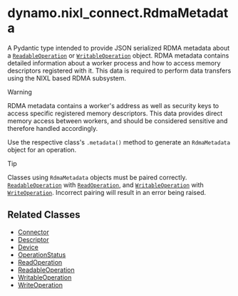 <!--
SPDX-FileCopyrightText: Copyright (c) 2025 NVIDIA CORPORATION & AFFILIATES. All rights reserved.
SPDX-License-Identifier: Apache-2.0

Licensed under the Apache License, Version 2.0 (the "License");
you may not use this file except in compliance with the License.
You may obtain a copy of the License at

http://www.apache.org/licenses/LICENSE-2.0

Unless required by applicable law or agreed to in writing, software
distributed under the License is distributed on an "AS IS" BASIS,
WITHOUT WARRANTIES OR CONDITIONS OF ANY KIND, either express or implied.
See the License for the specific language governing permissions and
limitations under the License.
-->

# dynamo.nixl_connect.RdmaMetadata

A Pydantic type intended to provide JSON serialized RDMA metadata about a [`ReadableOperation`](readable_operation.md) or [`WritableOperation`](writable_operation.md) object.
RDMA metadata contains detailed information about a worker process and how to access memory descriptors registered with it.
This data is required to perform data transfers using the NIXL based RDMA subsystem.

> [!Warning]
> RDMA metadata contains a worker's address as well as security keys to access specific registered memory descriptors.
> This data provides direct memory access between workers, and should be considered sensitive and therefore handled accordingly.

Use the respective class's `.metadata()` method to generate an `RdmaMetadata` object for an operation.

> [!Tip]
> Classes using `RdmaMetadata` objects must be paired correctly.
> [`ReadableOperation`](readable_operation.md) with [`ReadOperation`](read_operation.md), and
> [`WritableOperation`](write_operation.md) with [`WriteOperation`](write_operation.md).
> Incorrect pairing will result in an error being raised.


## Related Classes

  - [Connector](connector.md)
  - [Descriptor](descriptor.md)
  - [Device](device.md)
  - [OperationStatus](operation_status.md)
  - [ReadOperation](read_operation.md)
  - [ReadableOperation](readable_operation.md)
  - [WritableOperation](writable_operation.md)
  - [WriteOperation](write_operation.md)
